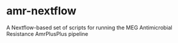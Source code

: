 # amr-nextflow
A Nextflow-based set of scripts for running the MEG Antimicrobial Resistance AmrPlusPlus pipeline
